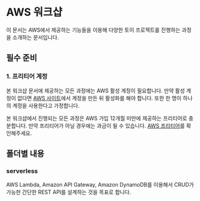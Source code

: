 # AWS 워크샵
이 문서는 AWS에서 제공하는 기능들을 이용해 다양한 토이 프로젝트를 진행하는 과정을 소개하는 문서입니다.

## 필수 준비
### 1. 프리티어 계정
본 워크샵 문서에 제공하는 모든 과정에는 AWS 활성 계정이 필요합니다. 만약 활성 계정이 없다면 [AWS 사이트](https://aws.amazon.com)에서 계정을 만든 뒤 활성화를 해야 합니다. 또한 한 명이 하나의 계정을 사용한다고 가정합니다.

본 워크샵에서 진행되는 모든 과정은 AWS 가입 12개월 미만에 제공하는 프리티어로 충분합니다. 만약 프리티어가 아닐 경우에는 과금이 될 수 있습니다. [AWS 프리티어](https://aws.amazon.com/ko/free)를 확인해주세요.

## 폴더별 내용
### serverless
AWS Lambda, Amazon API Gateway, Amazon DynamoDB를 이용해서 CRUD가 가능한 간단한 REST API를 설계하는 것을 목표로 합니다.
